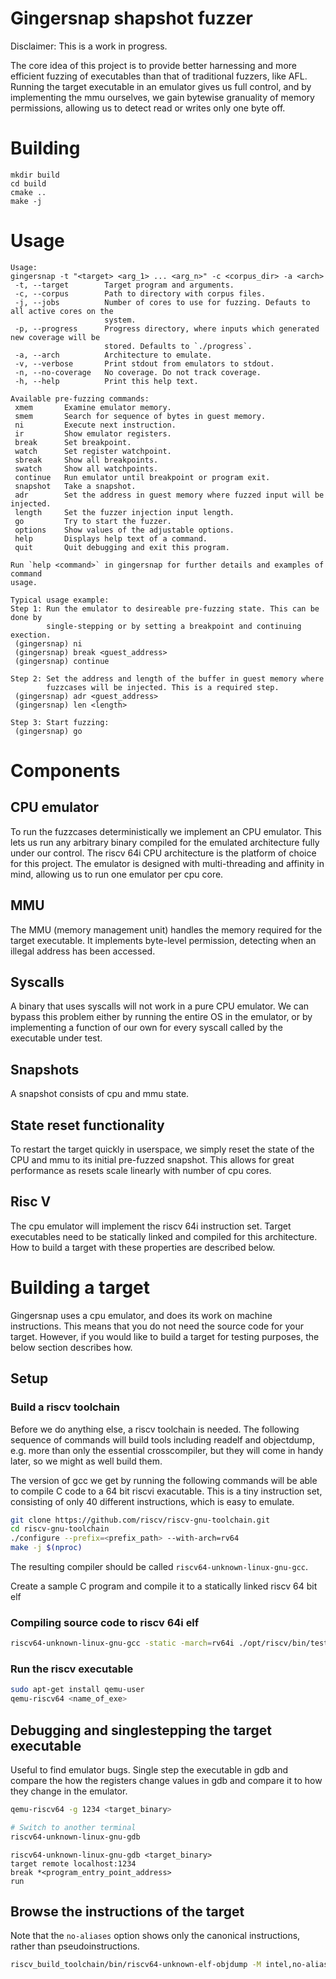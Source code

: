 Gingersnap shapshot fuzzer
==========================

Disclaimer: This is a work in progress.

The core idea of this project is to provide better harnessing and more efficient fuzzing
of executables than that of traditional fuzzers, like AFL. Running the target executable
in an emulator gives us full control, and by implementing the mmu ourselves, we gain
bytewise granuality of memory permissions, allowing us to detect read or writes only
one byte off.

# Building
```
mkdir build
cd build
cmake ..
make -j
```

# Usage
```
Usage:
gingersnap -t "<target> <arg_1> ... <arg_n>" -c <corpus_dir> -a <arch>
 -t, --target        Target program and arguments.
 -c, --corpus        Path to directory with corpus files.
 -j, --jobs          Number of cores to use for fuzzing. Defauts to all active cores on the
                     system.
 -p, --progress      Progress directory, where inputs which generated new coverage will be
                     stored. Defaults to `./progress`.
 -a, --arch          Architecture to emulate.
 -v, --verbose       Print stdout from emulators to stdout.
 -n, --no-coverage   No coverage. Do not track coverage.
 -h, --help          Print this help text.

Available pre-fuzzing commands:
 xmem       Examine emulator memory.
 smem       Search for sequence of bytes in guest memory.
 ni         Execute next instruction.
 ir         Show emulator registers.
 break      Set breakpoint.
 watch      Set register watchpoint.
 sbreak     Show all breakpoints.
 swatch     Show all watchpoints.
 continue   Run emulator until breakpoint or program exit.
 snapshot   Take a snapshot.
 adr        Set the address in guest memory where fuzzed input will be injected.
 length     Set the fuzzer injection input length.
 go         Try to start the fuzzer.
 options    Show values of the adjustable options.
 help       Displays help text of a command.
 quit       Quit debugging and exit this program.

Run `help <command>` in gingersnap for further details and examples of command
usage.

Typical usage example:
Step 1: Run the emulator to desireable pre-fuzzing state. This can be done by
        single-stepping or by setting a breakpoint and continuing exection.
 (gingersnap) ni
 (gingersnap) break <guest_address>
 (gingersnap) continue

Step 2: Set the address and length of the buffer in guest memory where
        fuzzcases will be injected. This is a required step.
 (gingersnap) adr <guest_address>
 (gingersnap) len <length>

Step 3: Start fuzzing:
 (gingersnap) go
```

# Components

## CPU emulator
To run the fuzzcases deterministically we implement
an CPU emulator. This lets us run any arbitrary binary
compiled for the emulated architecture fully under
our control. The riscv 64i CPU architecture is the
platform of choice for this project. The emulator
is designed with multi-threading and affinity in mind,
allowing us to run one emulator per cpu core.

## MMU
The MMU (memory management unit) handles the memory required for the target executable.
It implements byte-level permission, detecting when an illegal address has been accessed.

## Syscalls
A binary that uses syscalls will not work in a pure CPU emulator.
We can bypass this problem either by running the entire OS in the
emulator, or by implementing a function of our own for every
syscall called by the executable under test.

## Snapshots
A snapshot consists of cpu and mmu state.

## State reset functionality
To restart the target quickly in userspace, we simply reset the state of the
CPU and mmu to its initial pre-fuzzed snapshot. This allows for great
performance as resets scale linearly with number of cpu cores.

## Risc V
The cpu emulator will implement the riscv 64i instruction set. Target
executables need to be statically linked and compiled for this architecture.
How to build a target with these properties are described below.

# Building a target
Gingersnap uses a cpu emulator, and does its work on machine instructions.
This means that you do not need the source code for your target. However,
if you would like to build a target for testing purposes, the below section
describes how.

## Setup

### Build a riscv toolchain
Before we do anything else, a riscv toolchain is needed. The following sequence
of commands will build tools including readelf and objectdump, e.g. more than
only the essential crosscompiler, but they will come in handy later, so we might
as well build them.

The version of gcc we get by running the following commands will be able to
compile C code to a 64 bit riscvi exacutable. This is a tiny instruction set,
consisting of only 40 different instructions, which is easy to emulate.

```bash
git clone https://github.com/riscv/riscv-gnu-toolchain.git
cd riscv-gnu-toolchain
./configure --prefix=<prefix_path> --with-arch=rv64
make -j $(nproc)
```

The resulting compiler should be called `riscv64-unknown-linux-gnu-gcc`.

Create a sample C program and compile it to a statically linked riscv 64
bit elf

### Compiling source code to riscv 64i elf

```bash
riscv64-unknown-linux-gnu-gcc -static -march=rv64i ./opt/riscv/bin/test.c -o <name_of_exe>
```

### Run the riscv executable
```bash
sudo apt-get install qemu-user
qemu-riscv64 <name_of_exe>
```

## Debugging and singlestepping the target executable

Useful to find emulator bugs. Single step the executable in gdb and compare the
how the registers change values in gdb and compare it to how they change in the
emulator.

```bash
qemu-riscv64 -g 1234 <target_binary>

# Switch to another terminal
riscv64-unknown-linux-gnu-gdb
```

```gdb
riscv64-unknown-linux-gnu-gdb <target_binary>
target remote localhost:1234
break *<program_entry_point_address>
run
```

## Browse the instructions of the target
Note that the `no-aliases` option shows only the canonical instructions, rather than
pseudoinstructions.

```bash
riscv_build_toolchain/bin/riscv64-unknown-elf-objdump -M intel,no-aliases -D ./target | less
```
